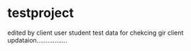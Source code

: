 # testproject
edited by client user student
test data for chekcing gir client updataion.................
